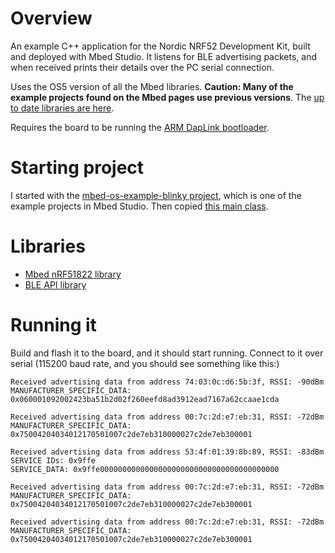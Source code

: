 # Overview
An example C++ application for the Nordic NRF52 Development Kit, built and deployed with Mbed Studio. It listens for BLE advertising packets, and when received prints their details over the PC serial connection.

Uses the OS5 version of all the Mbed libraries. **Caution: Many of the example projects found on the Mbed pages use previous versions**. The [up to date libraries are here](https://os.mbed.com/teams/mbed-os-examples).

Requires the board to be running the [ARM DapLink bootloader](https://armmbed.github.io/DAPLink/?board=Nordic-nRF52-DK).

# Starting project
I started with the [mbed-os-example-blinky project](https://os.mbed.com/teams/mbed-os-examples/code/mbed-os-example-blinky/), which is one of the example projects in Mbed Studio. Then copied [this main class](https://os.mbed.com/teams/mbed-os-examples/code/mbed-os-example-ble-EddystoneObserver//file/092c08942a29/source/main.cpp/).

# Libraries
* [Mbed nRF51822 library](https://os.mbed.com/teams/Nordic-Semiconductor/code/nRF51822/)
* [BLE API library](https://os.mbed.com/teams/Bluetooth-Low-Energy/code/BLE_API/)

# Running it
Build and flash it to the board, and it should start running. Connect to it over serial (115200 baud rate, and you should see something like this:)
```
Received advertising data from address 74:03:0c:d6:5b:3f, RSSI: -90dBm
MANUFACTURER_SPECIFIC_DATA: 0x060001092002423ba51b2d02f260eefd8ad3912ead7167a62ccaae1cda

Received advertising data from address 00:7c:2d:e7:eb:31, RSSI: -72dBm
MANUFACTURER_SPECIFIC_DATA: 0x75004204034012170501007c2de7eb310000027c2de7eb300001

Received advertising data from address 53:4f:01:39:8b:89, RSSI: -83dBm
SERVICE IDs: 0x9ffe
SERVICE_DATA: 0x9ffe0000000000000000000000000000000000000000

Received advertising data from address 00:7c:2d:e7:eb:31, RSSI: -72dBm
MANUFACTURER_SPECIFIC_DATA: 0x75004204034012170501007c2de7eb310000027c2de7eb300001

Received advertising data from address 00:7c:2d:e7:eb:31, RSSI: -72dBm
MANUFACTURER_SPECIFIC_DATA: 0x75004204034012170501007c2de7eb310000027c2de7eb300001
```
